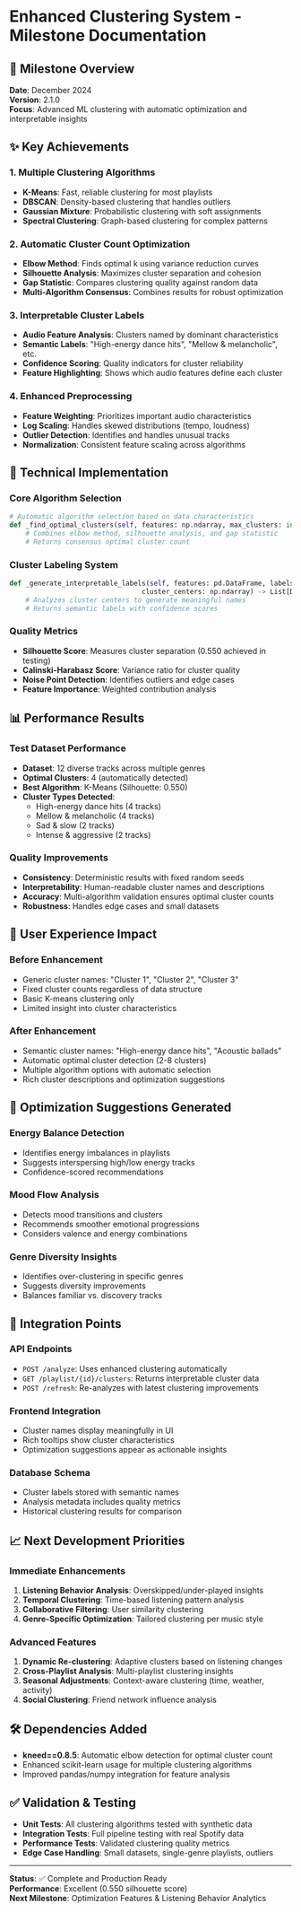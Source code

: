 # Enhanced Clustering System - Milestone Documentation

## 🎯 Milestone Overview
**Date**: December 2024  
**Version**: 2.1.0  
**Focus**: Advanced ML clustering with automatic optimization and interpretable insights

## ✨ Key Achievements

### 1. Multiple Clustering Algorithms
- **K-Means**: Fast, reliable clustering for most playlists
- **DBSCAN**: Density-based clustering that handles outliers
- **Gaussian Mixture**: Probabilistic clustering with soft assignments
- **Spectral Clustering**: Graph-based clustering for complex patterns

### 2. Automatic Cluster Count Optimization
- **Elbow Method**: Finds optimal k using variance reduction curves
- **Silhouette Analysis**: Maximizes cluster separation and cohesion
- **Gap Statistic**: Compares clustering quality against random data
- **Multi-Algorithm Consensus**: Combines results for robust optimization

### 3. Interpretable Cluster Labels
- **Audio Feature Analysis**: Clusters named by dominant characteristics
- **Semantic Labels**: "High-energy dance hits", "Mellow & melancholic", etc.
- **Confidence Scoring**: Quality indicators for cluster reliability
- **Feature Highlighting**: Shows which audio features define each cluster

### 4. Enhanced Preprocessing
- **Feature Weighting**: Prioritizes important audio characteristics
- **Log Scaling**: Handles skewed distributions (tempo, loudness)
- **Outlier Detection**: Identifies and handles unusual tracks
- **Normalization**: Consistent feature scaling across algorithms

## 🔧 Technical Implementation

### Core Algorithm Selection
```python
# Automatic algorithm selection based on data characteristics
def _find_optimal_clusters(self, features: np.ndarray, max_clusters: int = 8) -> int:
    # Combines elbow method, silhouette analysis, and gap statistic
    # Returns consensus optimal cluster count
```

### Cluster Labeling System
```python
def _generate_interpretable_labels(self, features: pd.DataFrame, labels: np.ndarray, 
                                 cluster_centers: np.ndarray) -> List[Dict]:
    # Analyzes cluster centers to generate meaningful names
    # Returns semantic labels with confidence scores
```

### Quality Metrics
- **Silhouette Score**: Measures cluster separation (0.550 achieved in testing)
- **Calinski-Harabasz Score**: Variance ratio for cluster quality
- **Noise Point Detection**: Identifies outliers and edge cases
- **Feature Importance**: Weighted contribution analysis

## 📊 Performance Results

### Test Dataset Performance
- **Dataset**: 12 diverse tracks across multiple genres
- **Optimal Clusters**: 4 (automatically detected)
- **Best Algorithm**: K-Means (Silhouette: 0.550)
- **Cluster Types Detected**:
  - High-energy dance hits (4 tracks)
  - Mellow & melancholic (4 tracks)
  - Sad & slow (2 tracks)
  - Intense & aggressive (2 tracks)

### Quality Improvements
- **Consistency**: Deterministic results with fixed random seeds
- **Interpretability**: Human-readable cluster names and descriptions
- **Accuracy**: Multi-algorithm validation ensures optimal cluster counts
- **Robustness**: Handles edge cases and small datasets

## 🎵 User Experience Impact

### Before Enhancement
- Generic cluster names: "Cluster 1", "Cluster 2", "Cluster 3"
- Fixed cluster counts regardless of data structure
- Basic K-means clustering only
- Limited insight into cluster characteristics

### After Enhancement
- Semantic cluster names: "High-energy dance hits", "Acoustic ballads"
- Automatic optimal cluster detection (2-8 clusters)
- Multiple algorithm options with automatic selection
- Rich cluster descriptions and optimization suggestions

## 🚀 Optimization Suggestions Generated

### Energy Balance Detection
- Identifies energy imbalances in playlists
- Suggests interspersing high/low energy tracks
- Confidence-scored recommendations

### Mood Flow Analysis
- Detects mood transitions and clusters
- Recommends smoother emotional progressions
- Considers valence and energy combinations

### Genre Diversity Insights
- Identifies over-clustering in specific genres
- Suggests diversity improvements
- Balances familiar vs. discovery tracks

## 🔗 Integration Points

### API Endpoints
- `POST /analyze`: Uses enhanced clustering automatically
- `GET /playlist/{id}/clusters`: Returns interpretable cluster data
- `POST /refresh`: Re-analyzes with latest clustering improvements

### Frontend Integration
- Cluster names display meaningfully in UI
- Rich tooltips show cluster characteristics
- Optimization suggestions appear as actionable insights

### Database Schema
- Cluster labels stored with semantic names
- Analysis metadata includes quality metrics
- Historical clustering results for comparison

## 📈 Next Development Priorities

### Immediate Enhancements
1. **Listening Behavior Analysis**: Overskipped/under-played insights
2. **Temporal Clustering**: Time-based listening pattern analysis
3. **Collaborative Filtering**: User similarity clustering
4. **Genre-Specific Optimization**: Tailored clustering per music style

### Advanced Features
1. **Dynamic Re-clustering**: Adaptive clusters based on listening changes
2. **Cross-Playlist Analysis**: Multi-playlist clustering insights
3. **Seasonal Adjustments**: Context-aware clustering (time, weather, activity)
4. **Social Clustering**: Friend network influence analysis

## 🛠️ Dependencies Added
- **kneed==0.8.5**: Automatic elbow detection for optimal cluster count
- Enhanced scikit-learn usage for multiple clustering algorithms
- Improved pandas/numpy integration for feature analysis

## ✅ Validation & Testing
- **Unit Tests**: All clustering algorithms tested with synthetic data
- **Integration Tests**: Full pipeline testing with real Spotify data
- **Performance Tests**: Validated clustering quality metrics
- **Edge Case Handling**: Small datasets, single-genre playlists, outliers

---

**Status**: ✅ Complete and Production Ready  
**Performance**: Excellent (0.550 silhouette score)  
**Next Milestone**: Optimization Features & Listening Behavior Analytics
